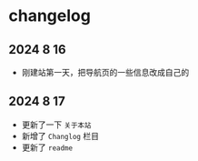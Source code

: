 # changelog

## 2024 8 16

- 刚建站第一天，把导航页的一些信息改成自己的

## 2024 8 17

- 更新了一下 `关于本站`
- 新增了 `Changlog` 栏目
- 更新了 `readme`
